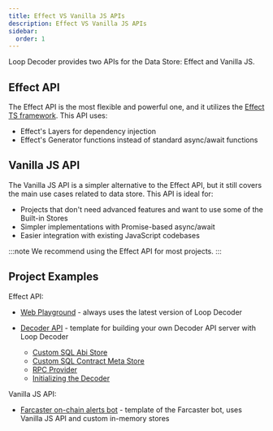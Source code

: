 ```yaml
---
title: Effect VS Vanilla JS APIs
description: Effect VS Vanilla JS APIs
sidebar:
  order: 1
---
```


Loop Decoder provides two APIs for the Data Store: Effect and Vanilla JS.

## Effect API

The Effect API is the most flexible and powerful one, and it utilizes the [Effect TS framework](https://effect.website/docs). This API uses:

- Effect's Layers for dependency injection
- Effect's Generator functions instead of standard async/await functions

## Vanilla JS API

The Vanilla JS API is a simpler alternative to the Effect API, but it still covers the main use cases related to data store. This API is ideal for:

- Projects that don't need advanced features and want to use some of the Built-in Stores
- Simpler implementations with Promise-based async/await
- Easier integration with existing JavaScript codebases

:::note
We recommend using the Effect API for most projects.
:::

## Project Examples

Effect API:

- [Web Playground](https://github.com/3loop/loop-decoder/blob/main/apps/web/src/lib/decode.ts) - always uses the latest version of Loop Decoder
- [Decoder API](https://github.com/3loop/decoder-api) - template for building your own Decoder API server with Loop Decoder

  - [Custom SQL Abi Store](https://github.com/3loop/decoder-api/blob/87bec4e70b9df36b62e8d2cf78721a7304e84ed6/src/decoder/abi-loader.ts)
  - [Custom SQL Contract Meta Store](https://github.com/3loop/decoder-api/blob/87bec4e70b9df36b62e8d2cf78721a7304e84ed6/src/decoder/meta-loader.ts)
  - [RPC Provider](https://github.com/3loop/decoder-api/blob/87bec4e70b9df36b62e8d2cf78721a7304e84ed6/src/decoder/provider.ts)
  - [Initializing the Decoder](https://github.com/3loop/decoder-api/blob/87bec4e70b9df36b62e8d2cf78721a7304e84ed6/src/main.ts#L22-L34)

Vanilla JS API:

- [Farcaster on-chain alerts bot](https://github.com/3loop/farcaster-onchain-alerts-bot/blob/f1b90c9de7550abcd4ad1097fba5c2eb5dc259df/src/decoder/decoder.ts) - template of the Farcaster bot, uses Vanilla JS API and custom in-memory stores
